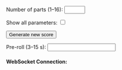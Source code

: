<div style="margin-bottom: 1em">
    <label>Number of parts (1–16):</label>
    <input type="number" min="1" max="16" id="settings-parts">
</div>
<div style="margin-bottom: 1em">
    <label>Show all parameters:</label>
    <input id="settings-showall" type="checkbox">
</div>
<div style="margin-bottom: 1em">
    <button id="settings-generate">Generate new score</button>
</div>

<div style="margin-bottom: 1em">
    <label>Pre-roll (3–15 s):</label>
    <input type="number" id="settings-preroll">
</div>

<div>
    <h4>WebSocket Connection:</h4>
    <p id="ws-log"></p>
</div>
